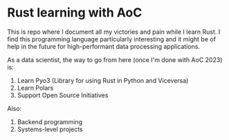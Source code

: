 # Rust learning with AoC

This is repo where I document all my victories and pain while I learn Rust. I find this programming language particularly interesting and it might be of help in the future for high-performant data processing applications.

As a data scientist, the way to go from here (once I'm done with AoC 2023) is:

1. Learn Pyo3 (Library for using Rust in Python and Viceversa)
2. Learn Polars
3. Support Open Source Initiatives

Also:

1. Backend programming
2. Systems-level projects